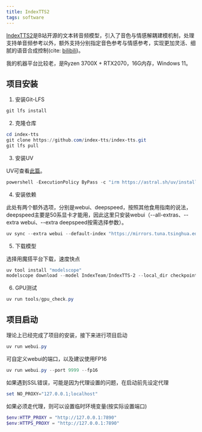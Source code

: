 ```yaml
---
title: IndexTTS2
tags: software
---
```


[IndexTTS2](https://github.com/index-tts/index-tts)是B站开源的文本转音频模型，引入了音色与情感解耦建模机制，处理支持单音频参考以外，额外支持分别指定音色参考与情感参考，实现更加灵活、细腻的语音合成控制(cite: [bilibili](https://www.bilibili.com/opus/1088207286758801445))。

我的机器平台比较老，是Ryzen 3700X + RTX2070，16G内存，Windows 11。



## 项目安装


1. 安装Git-LFS

```powershell
git lfs install
```

2. 克隆仓库

```powershell
cd index-tts
git clone https://github.com/index-tts/index-tts.git
git lfs pull
```

3. 安装UV

UV可查看[此篇](https://pzweuj.github.io/posts/UV)。

```powershell
powershell -ExecutionPolicy ByPass -c "irm https://astral.sh/uv/install.ps1 | iex"
```

4. 安装依赖

此处有两个额外选项，分别是webui、deepspeed，按照其他食用指南的说法，deepspeed主要是50系显卡才能用，因此这里只安装webui（--all-extras、--extra webui、--extra deepspeed按需选择参数）。

```powershell
uv sync --extra webui --default-index "https://mirrors.tuna.tsinghua.edu.cn/pypi/web/simple"
```

5. 下载模型

选择用魔搭平台下载，速度快点

```powershell
uv tool install "modelscope"
modelscope download --model IndexTeam/IndexTTS-2 --local_dir checkpoints
```

6. GPU测试

```powershell
uv run tools/gpu_check.py
```



## 项目启动

理论上已经完成了项目的安装，接下来进行项目启动

```powershell
uv run webui.py
```

可自定义webui的端口，以及建议使用FP16

```powershell
uv run webui.py --port 9999 --fp16
```

如果遇到SSL错误，可能是因为代理设置的问题，在启动前先设定代理

```powershell
set NO_PROXY="127.0.0.1;localhost"
```

如果必须走代理，则可以设置临时环境变量(按实际设置端口)

```powershell
$env:HTTP_PROXY = "http://127.0.0.1:7890"
$env:HTTPS_PROXY = "http://127.0.0.1:7890"
```
